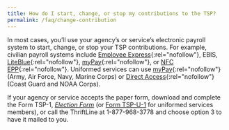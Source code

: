 ```yaml
---
title: How do I start, change, or stop my contributions to the TSP?
permalink: /faq/change-contribution
---
```


In most cases, you’ll use your agency’s or service’s electronic payroll system to start, change, or stop your TSP contributions. For example, civilian payroll systems include [Employee Express](/exit/?idx=7){:rel="nofollow"}, EBIS, [LiteBlue](/exit/?idx=8){:rel="nofollow"}, [myPay](/exit/?idx=6){:rel="nofollow"}, or [NFC EPP](/exit/?idx=9){:rel="nofollow"}. Uniformed services can use [myPay](/exit/?idx=6){:rel="nofollow"} (Army, Air Force, Navy, Marine Corps) or [Direct Access](/exit/?idx=47){:rel="nofollow"} (Coast Guard and NOAA Corps).

If your agency or service accepts the paper form, download and complete the Form TSP-1, [_Election Form_](/forms/tsp-1.pdf) (or [Form TSP-U-1](/forms/tsp-u-1.pdf) for uniformed services members), or call the ThriftLine at 1-877-968-3778 and choose option 3 to have it mailed to you.
